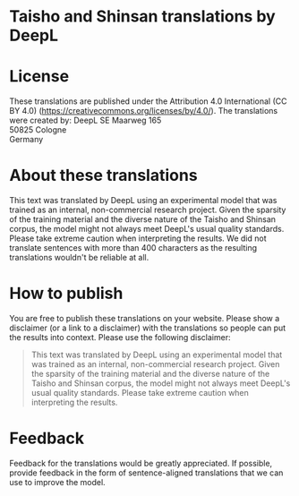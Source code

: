 # Taisho and Shinsan translations by DeepL


# License

These translations are published under the Attribution 4.0 International  (CC BY 4.0) (https://creativecommons.org/licenses/by/4.0/). The translations were created by: 
DeepL SE
Maarweg 165  
50825 Cologne  
Germany 

# About these translations

This text was translated by DeepL using an experimental model that was trained as an internal, non-commercial research project. Given the sparsity of the training material and the diverse nature of the Taisho and Shinsan corpus, the model might not always meet DeepL's usual quality standards. Please take extreme caution when interpreting the results.
We did not translate sentences with more than 400 characters as the resulting translations wouldn't be reliable at all.  

# How to publish 
You are free to publish these translations on your website. Please show a disclaimer (or a link to a disclaimer) with the translations so people can put the results into context. Please use the following disclaimer: 

> This text was translated by DeepL using an experimental model that
> was trained as an internal, non-commercial research project. Given the
> sparsity of the training material and the diverse nature of the Taisho and Shinsan
> corpus, the model might not always meet DeepL's usual quality
> standards. Please take extreme caution when interpreting the results.

# Feedback

Feedback for the translations would be greatly appreciated. If possible, provide feedback in the form of sentence-aligned translations that we can use to improve the model.   
